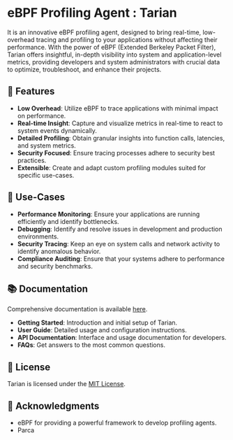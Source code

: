 #  eBPF Profiling Agent : Tarian


It  is an innovative eBPF profiling agent, designed to bring real-time, low-overhead tracing and profiling to your applications without affecting their performance. With the power of eBPF (Extended Berkeley Packet Filter), Tarian offers insightful, in-depth visibility into system and application-level metrics, providing developers and system administrators with crucial data to optimize, troubleshoot, and enhance their projects.

## 🚀 Features

- **Low Overhead**: Utilize eBPF to trace applications with minimal impact on performance.
- **Real-time Insight**: Capture and visualize metrics in real-time to react to system events dynamically.
- **Detailed Profiling**: Obtain granular insights into function calls, latencies, and system metrics.
- **Security Focused**: Ensure tracing processes adhere to security best practices.
- **Extensible**: Create and adapt custom profiling modules suited for specific use-cases.

## 💼 Use-Cases

- **Performance Monitoring**: Ensure your applications are running efficiently and identify bottlenecks.
- **Debugging**: Identify and resolve issues in development and production environments.
- **Security Tracing**: Keep an eye on system calls and network activity to identify anomalous behavior.
- **Compliance Auditing**: Ensure that your systems adhere to performance and security benchmarks.

## 📚 Documentation

Comprehensive documentation is available [here](https://yourdocumentationlink.com).

- **Getting Started**: Introduction and initial setup of Tarian.
- **User Guide**: Detailed usage and configuration instructions.
- **API Documentation**: Interface and usage documentation for developers.
- **FAQs**: Get answers to the most common questions.


## 📜 License

Tarian is licensed under the [MIT License](LICENSE).



## 📢 Acknowledgments

- eBPF for providing a powerful framework to develop profiling agents.
- Parca

